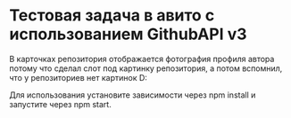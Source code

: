 # Тестовая задача в авито с использованием GithubAPI v3

В карточках репозитория отображается фотография профиля автора потому что сделал слот под картинку репозитория, а потом
вспомнил, что у репозиториев нет картинок D:

Для использования установите зависимости через npm install и запустите через npm start.
